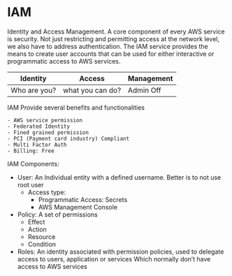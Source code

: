 # IAM

Identity and Access Management. A core component of every AWS service is security. Not just restricting and permitting access at the network level, we also have to address authentication. The IAM service provides the means to create user accounts that can be used for either interactive or programmatic access to AWS services.

| Identity  | Access | Management |
| ------------- | ------------- | ------------- |
| Who are you?  | what you can do?  | Admin Off  |

IAM Provide several benefits and functionalities

    - AWS service permission
    - Federated Identity
    - Fined grained permission
    - PCI (Payment card industry) Compliant
    - Multi Factor Auth
    - Billing: Free

IAM Components:
- User: An Individual entity with a defined username. Better is to not use root user
    - Access type: 
        - Programmatic Access: Secrets
        - AWS Management Console
- Policy: A set of permissions 
    - Effect
    - Action
    - Resource
    - Condition
- Roles: An identity associated with permission policies, used to delegate access to users, application or services
  Which normally don’t have access to AWS services 



